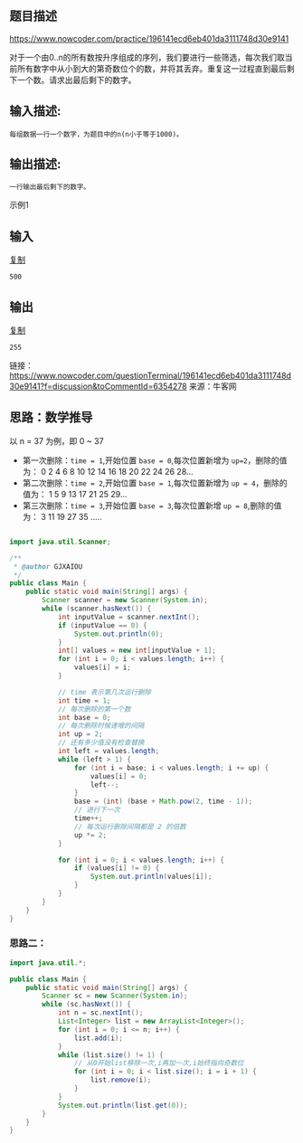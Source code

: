 ## 题目描述

https://www.nowcoder.com/practice/196141ecd6eb401da3111748d30e9141

对于一个由0..n的所有数按升序组成的序列，我们要进行一些筛选，每次我们取当前所有数字中从小到大的第奇数位个的数，并将其丢弃。重复这一过程直到最后剩下一个数。请求出最后剩下的数字。

## 输入描述:

```
每组数据一行一个数字，为题目中的n(n小于等于1000)。
```

## 输出描述:

```
一行输出最后剩下的数字。
```

示例1

## 输入

[复制](javascript:void(0);)

```
500
```

## 输出

[复制](javascript:void(0);)

```
255
```



链接：https://www.nowcoder.com/questionTerminal/196141ecd6eb401da3111748d30e9141?f=discussion&toCommentId=6354278
来源：牛客网



## 思路：数学推导

以 n = 37 为例，即 0 ~ 37

- 第一次删除：`time = 1`,开始位置 `base = 0`,每次位置新增为 `up=2`，删除的值为：
    0 2 4 6 8 10 12 14 16 18 20 22 24 26 28... 
- 第二次删除：`time = 2`,开始位置 `base = 1`,每次位置新增为 `up = 4`，删除的值为：
    1 5 9 13 17 21 25 29... 
- 第三次删除：`time = 3`,开始位置 `base = 3`,每次位置新增 `up = 8`,删除的值为：
    3 11 19 27 35
    ..... 

```java

import java.util.Scanner;

/**
 * @author GJXAIOU
 */
public class Main {
    public static void main(String[] args) {
        Scanner scanner = new Scanner(System.in);
        while (scanner.hasNext()) {
            int inputValue = scanner.nextInt();
            if (inputValue == 0) {
                System.out.println(0);
            }
            int[] values = new int[inputValue + 1];
            for (int i = 0; i < values.length; i++) {
                values[i] = i;
            }

            // time 表示第几次运行删除
            int time = 1;
            // 每次删除的第一个数
            int base = 0;
            // 每次删除时候递增的间隔
            int up = 2;
            // 还有多少值没有检查替换
            int left = values.length;
            while (left > 1) {
                for (int i = base; i < values.length; i += up) {
                    values[i] = 0;
                    left--;
                }
                base = (int) (base + Math.pow(2, time - 1));
                // 进行下一次
                time++;
                // 每次运行删除间隔都是 2 的倍数
                up *= 2;
            }

            for (int i = 0; i < values.length; i++) {
                if (values[i] != 0) {
                    System.out.println(values[i]);
                }
            }
        }
    }
}
```





### 思路二：

```java
import java.util.*;

public class Main {
    public static void main(String[] args) {
        Scanner sc = new Scanner(System.in);
        while (sc.hasNext()) {
            int n = sc.nextInt();
            List<Integer> list = new ArrayList<Integer>();
            for (int i = 0; i <= n; i++) {
                list.add(i);
            }
            while (list.size() != 1) {
                // 从0开始list移除一次,i再加一次,i始终指向奇数位
                for (int i = 0; i < list.size(); i = i + 1) {
                    list.remove(i);
                }
            }
            System.out.println(list.get(0));
        }
    }
}
```

